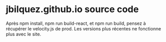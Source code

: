 # jbilquez.github.io source code
Après npm install, npm run build-react, et npm run build,
pensez à récupérer le velocity.js de prod. Les versions
plus récentes ne fonctionne plus avec le site.